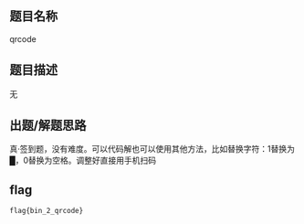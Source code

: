 ## 题目名称
qrcode

## 题目描述
无

## 出题/解题思路

真·签到题，没有难度。可以代码解也可以使用其他方法，比如替换字符：1替换为█，0替换为空格。调整好直接用手机扫码

## flag
```
flag{bin_2_qrcode}
```
